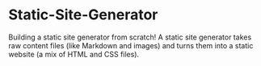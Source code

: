 # Static-Site-Generator
Building a static site generator from scratch! A static site generator takes raw content files (like Markdown and images) and turns them into a static website (a mix of HTML and CSS files).
